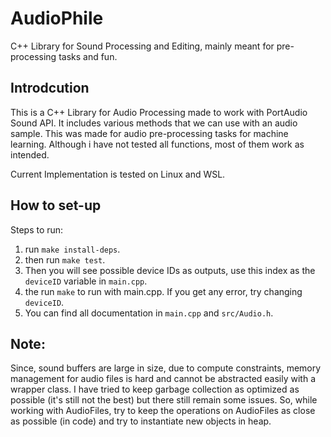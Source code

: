 # AudioPhile
C++ Library for Sound Processing and Editing, mainly meant for pre-processing tasks and fun.
## Introdcution
This is a C++ Library for Audio Processing made to work with PortAudio Sound API. It includes various methods that we can use with an audio sample. This was made for audio pre-processing tasks for machine learning. Although i have not tested all functions, most of them work as intended.

Current Implementation is tested on Linux and WSL.

## How to set-up
Steps to run:
1. run ```make install-deps```.
2. then run ```make test```.
3. Then you will see possible device IDs as outputs, use this index as the ```deviceID``` variable in ```main.cpp```.
4. the run ```make``` to run with main.cpp. If you get any error, try changing ```deviceID```.
5. You can find all documentation in ```main.cpp``` and ```src/Audio.h```.

## Note:
Since, sound buffers are large in size, due to compute constraints, memory management for audio files is hard and cannot be abstracted easily with a wrapper class. I have tried to keep garbage collection as optimized as possible (it's still not the best) but there still remain some issues. So, while working with AudioFiles, try to keep the operations on AudioFiles as close as possible (in code) and try to instantiate new objects in heap.
